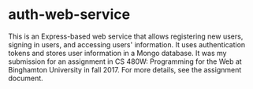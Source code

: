 
# auth-web-service

This is an Express-based web service that allows registering new users, signing in users, and accessing users' information. It uses authentication tokens and stores user information in a Mongo database. It was my submission for an assignment in CS 480W: Programming for the Web at Binghamton University in fall 2017. For more details, see the assignment document.
